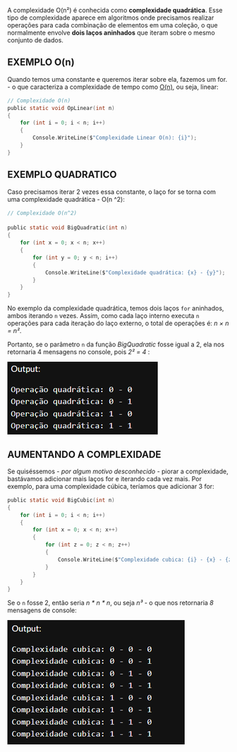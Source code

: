 A complexidade O(n²) é conhecida como **complexidade quadrática**. Esse tipo de complexidade aparece em algoritmos onde precisamos realizar operações para cada combinação de elementos em uma coleção, o que normalmente envolve **dois laços aninhados** que iteram sobre o mesmo conjunto de dados.


## EXEMPLO O(n)
Quando temos uma constante e queremos iterar sobre ela, fazemos um for. - o que caracteriza a complexidade de tempo como [O(n)](O(n).md), ou seja, linear: 

```c sharp
// Complexidade O(n)
public static void OpLinear(int n) 
{
	for (int i = 0; i < n; i++) 
	{
		Console.WriteLine($"Complexidade Linear O(n): {i}");
	}
}
```


## EXEMPLO QUADRATICO
Caso precisamos iterar 2 vezes essa constante, o laço for se torna com uma complexidade quadrática - O(n ^2):

```c sharp
// Complexidade O(n^2)

public static void BigQuadratic(int n)
{
	for (int x = 0; x < n; x++)
	{
		for (int y = 0; y < n; i++)
		{
			Console.WriteLine($"Complexidade quadrática: {x} - {y}");
		}
	}
}
```

No exemplo da complexidade quadrática, temos dois laços `for` aninhados, ambos iterando `n` vezes. Assim, como cada laço interno executa `n` operações para cada iteração do laço externo, o total de operações é:
*n × n = n²*. 

Portanto, se o parâmetro `n` da função *BigQuadratic* fosse igual a 2, ela nos retornaria 4 mensagens no console, pois *2² = 4* :

![](../../../Images/Programming%20Concepts/Big%20O%20Notation/Pasted%20image%2020241113215338.png)



## AUMENTANDO A COMPLEXIDADE
Se quiséssemos - *por algum motivo desconhecido* - piorar a complexidade, bastávamos adicionar mais laços for e iterando cada vez mais. Por exemplo, para uma complexidade cúbica, teríamos que adicionar 3 for:

```c sharp
public static void BigCubic(int n) 
{
	for (int i = 0; i < n; i++)
	{
		for (int x = 0; x < n; x++)
		{
			for (int z = 0; z < n; z++)
			{
				Console.WriteLine($"Complexidade cubica: {i} - {x} - {z}");
			}
		}
	}
}
```

 Se o `n` fosse 2, então seria *n * n * n*, ou seja *n³* - o que nos retornaria *8* mensagens de console:
 
![](../../../Images/Programming%20Concepts/Big%20O%20Notation/Pasted%20image%2020241113221256.png)
